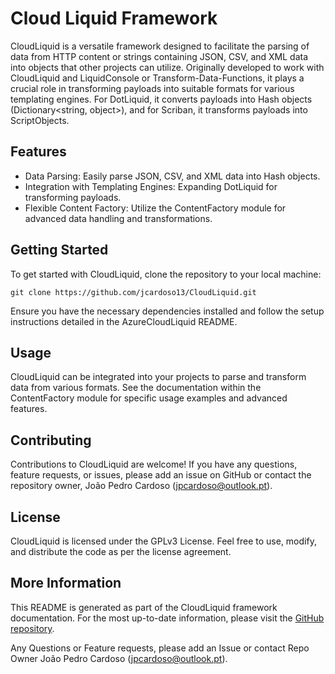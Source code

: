 # Cloud Liquid Framework

CloudLiquid is a versatile framework designed to facilitate the parsing of data from HTTP content or strings containing JSON, CSV, and XML data into objects that other projects can utilize. Originally developed to work with CloudLiquid and LiquidConsole or Transform-Data-Functions, it plays a crucial role in transforming payloads into suitable formats for various templating engines. For DotLiquid, it converts payloads into Hash objects (Dictionary<string, object>), and for Scriban, it transforms payloads into ScriptObjects.

## Features
- Data Parsing: Easily parse JSON, CSV, and XML data into Hash objects.
- Integration with Templating Engines: Expanding DotLiquid for transforming payloads.
- Flexible Content Factory: Utilize the ContentFactory module for advanced data handling and transformations.

## Getting Started
To get started with CloudLiquid, clone the repository to your local machine:
```
git clone https://github.com/jcardoso13/CloudLiquid.git
```
Ensure you have the necessary dependencies installed and follow the setup instructions detailed in the AzureCloudLiquid README.

## Usage
CloudLiquid can be integrated into your projects to parse and transform data from various formats. See the documentation within the ContentFactory module for specific usage examples and advanced features.

## Contributing
Contributions to CloudLiquid are welcome! If you have any questions, feature requests, or issues, please add an issue on GitHub or contact the repository owner, João Pedro Cardoso (jpcardoso@outlook.pt).


## License
CloudLiquid is licensed under the GPLv3 License. Feel free to use, modify, and distribute the code as per the license agreement.


## More Information

This README is generated as part of the CloudLiquid framework documentation. For the most up-to-date information, please visit the [GitHub repository](https://github.com/jcardoso13/CloudLiquid).

Any Questions or Feature requests, please add an Issue or contact Repo Owner João Pedro Cardoso (jpcardoso@outlook.pt).